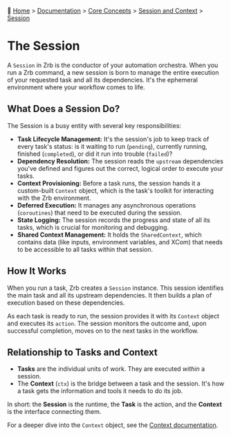 🔖 [Home](../../../README.md) > [Documentation](../../../../README.md) > [Core Concepts](../../README.md) > [Session and Context](./README.md) > [Session](./session.md)

# The Session

A `Session` in Zrb is the conductor of your automation orchestra. When you run a Zrb command, a new session is born to manage the entire execution of your requested task and all its dependencies. It's the ephemeral environment where your workflow comes to life.

## What Does a Session Do?

The Session is a busy entity with several key responsibilities:

*   **Task Lifecycle Management:** It's the session's job to keep track of every task's status: is it waiting to run (`pending`), currently running, finished (`completed`), or did it run into trouble (`failed`)?
*   **Dependency Resolution:** The session reads the `upstream` dependencies you've defined and figures out the correct, logical order to execute your tasks.
*   **Context Provisioning:** Before a task runs, the session hands it a custom-built `Context` object, which is the task's toolkit for interacting with the Zrb environment.
*   **Deferred Execution:** It manages any asynchronous operations (`coroutines`) that need to be executed during the session.
*   **State Logging:** The session records the progress and state of all its tasks, which is crucial for monitoring and debugging.
*   **Shared Context Management:** It holds the `SharedContext`, which contains data (like inputs, environment variables, and XCom) that needs to be accessible to all tasks within that session.

## How It Works

When you run a task, Zrb creates a `Session` instance. This session identifies the main task and all its upstream dependencies. It then builds a plan of execution based on these dependencies.

As each task is ready to run, the session provides it with its `Context` object and executes its `action`. The session monitors the outcome and, upon successful completion, moves on to the next tasks in the workflow.

## Relationship to Tasks and Context

*   **Tasks** are the individual units of work. They are executed *within* a session.
*   The **Context** (`ctx`) is the bridge between a task and the session. It's how a task gets the information and tools it needs to do its job.

In short: the **Session** is the runtime, the **Task** is the action, and the **Context** is the interface connecting them.

For a deeper dive into the `Context` object, see the [Context documentation](./context.md).